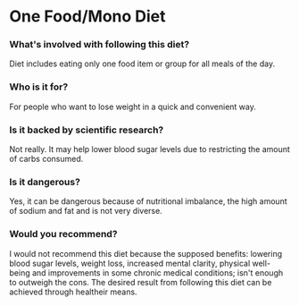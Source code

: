 # One Food/Mono Diet
### What's involved with following this diet? 
Diet includes eating only one food item or group for all meals of the day. 
### Who is it for? 
For people who want to lose weight  in a quick and convenient way. 
### Is it backed by scientific research? 
Not really. It may help lower blood sugar levels due to restricting the amount of carbs consumed. 
### Is it dangerous? 
Yes, it can be dangerous because of nutritional imbalance, the high amount of sodium and fat and is not very diverse. 
### Would you recommend? 
I would not recommend this diet because the supposed benefits: lowering blood sugar levels, weight loss, increased mental clarity, physical well-being and improvements in some chronic medical conditions; isn't enough to outweigh the cons. The desired result from following this diet can be achieved through healtheir means. 